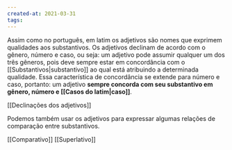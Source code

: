 ```yaml
---
created-at: 2021-03-31
tags:
---
```

Assim como no português, em latim os adjetivos são nomes que exprimem qualidades aos substantivos. Os adjetivos declinam de acordo com o gênero, número e caso, ou seja: um adjetivo pode assumir qualquer um dos três gêneros, pois deve sempre estar em concordância com o [[Substantivos|substantivo]] ao qual está atribuindo a determinada qualidade. Essa característica de concordância se extende para número e caso, portanto: um adjetivo **sempre concorda com seu substantivo em gênero, número e [[Casos do latim|caso]]**.

[[Declinações dos adjetivos]]

Podemos também usar os adjetivos para expressar algumas relações de comparação entre substantivos.

[[Comparativo]]
[[Superlativo]]